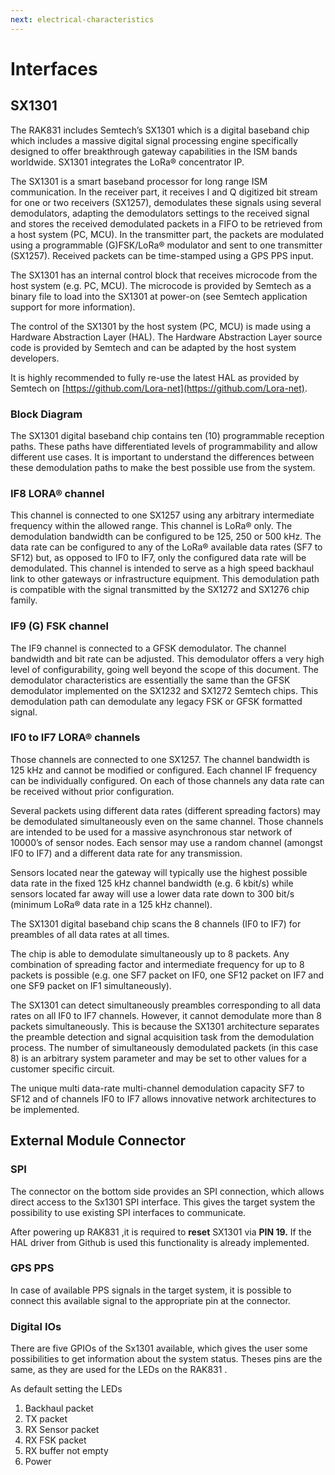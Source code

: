 ```yaml
---
next: electrical-characteristics
---
```


# Interfaces

## SX1301

The RAK831 includes Semtech’s SX1301 which is a digital baseband chip which includes a massive digital signal processing engine specifically designed to offer breakthrough gateway capabilities in the ISM bands worldwide. SX1301 integrates the LoRa® concentrator IP.

<rk-img
  src="/assets/images/datasheet/rak831/sx1301-chip-block-diagram.png"
  width="100%"
  figure-number="1"
  caption="SX1301 Chip Block Diagram"
/>

The SX1301 is a smart baseband processor for long range ISM communication. In the receiver part, it receives I and Q digitized bit stream for one or two receivers (SX1257), demodulates these signals using several demodulators, adapting the demodulators settings to the received signal and stores the received demodulated packets in a FIFO to be retrieved from a host system (PC, MCU). In the transmitter part, the packets are modulated using a programmable (G)FSK/LoRa® modulator and sent to one transmitter (SX1257). Received packets can be time-stamped using a GPS PPS input.

The SX1301 has an internal control block that receives microcode from the host system (e.g. PC, MCU). The microcode is provided by Semtech as a binary file to load into the SX1301 at power-on (see Semtech application support for more information).

The control of the SX1301 by the host system (PC, MCU) is made using a Hardware Abstraction Layer (HAL). The Hardware Abstraction Layer source code is provided by Semtech and can be adapted by the host system developers.

It is highly recommended to fully re-use the latest HAL as provided by Semtech on [https://github.com/Lora-net](https://github.com/Lora-net).

### Block Diagram

<rk-img
  src="/assets/images/datasheet/rak831/block-diagram2.png"
  width="100%"
  figure-number="2"
  caption="RAK831 LPWAN Gateway Block Diagram"
/>

The SX1301 digital baseband chip contains ten (10) programmable reception paths. These paths have differentiated levels of programmability and allow different use cases. It is important to understand the differences between these demodulation paths to make the best possible use from the system.

### IF8 LORA® channel

This channel is connected to one SX1257 using any arbitrary intermediate frequency within the allowed range. This channel is LoRa® only. The demodulation bandwidth can be configured to be 125, 250 or 500 kHz. The data rate can be configured to any of the LoRa® available data rates (SF7 to SF12) but, as opposed to IF0 to IF7, only the configured data rate will be demodulated. This channel is intended to serve as a high speed backhaul link to other gateways or infrastructure equipment. This demodulation path is compatible with the signal transmitted by the SX1272 and SX1276 chip family.

### IF9 (G) FSK channel

The IF9 channel is connected to a GFSK demodulator. The channel bandwidth and bit rate can be adjusted. This demodulator offers a very high level of configurability, going well beyond the scope of this document. The demodulator characteristics are essentially the same than the GFSK demodulator implemented on the SX1232 and SX1272 Semtech chips. This demodulation path can demodulate any legacy FSK or GFSK formatted signal.

### IF0 to IF7 LORA® channels

Those channels are connected to one SX1257. The channel bandwidth is 125 kHz and cannot be modified or configured. Each channel IF frequency can be individually configured. On each of those channels any data rate can be received without prior configuration.

Several packets using different data rates (different spreading factors) may be demodulated simultaneously even on the same channel. Those channels are intended to be used for a massive asynchronous star network of 10000’s of sensor nodes. Each sensor may use a random channel (amongst IF0 to IF7) and a different data rate for any transmission.

Sensors located near the gateway will typically use the highest possible data rate in the fixed 125 kHz channel bandwidth (e.g. 6 kbit/s) while sensors located far away will use a lower data rate down to 300 bit/s (minimum LoRa® data rate in a 125 kHz channel).

The SX1301 digital baseband chip scans the 8 channels (IF0 to IF7) for preambles of all data rates at all times.

The chip is able to demodulate simultaneously up to 8 packets. Any combination of spreading factor and intermediate frequency for up to 8 packets is possible (e.g. one SF7 packet on IF0, one SF12 packet on IF7 and one SF9 packet on IF1 simultaneously).

The SX1301 can detect simultaneously preambles corresponding to all data rates on all IF0 to IF7 channels. However, it cannot demodulate more than 8 packets simultaneously. This is because the SX1301 architecture separates the preamble detection and signal acquisition task from the demodulation process. The number of simultaneously demodulated packets (in this case 8) is an arbitrary system parameter and may be set to other values for a customer specific circuit.

The unique multi data-rate multi-channel demodulation capacity SF7 to SF12 and of channels IF0 to IF7 allows innovative network architectures to be implemented.

<rk-img
  src="/assets/images/datasheet/rak831/lora-channels.png"
  width="100%"
  figure-number="3"
  caption="IF0 to IF7 LoRa® Channels"
/>

## External Module Connector

### SPI

The connector on the bottom side provides an SPI connection, which allows direct access to the Sx1301 SPI interface. This gives the target system the possibility to use existing SPI interfaces to communicate.

After powering up RAK831 ,it is required to **reset** SX1301 via **PIN 19.** If the HAL driver from Github is used this functionality is already implemented.

### GPS PPS

In case of available PPS signals in the target system, it is possible to connect this available signal to the appropriate pin at the connector.

### Digital IOs

There are five GPIOs of the Sx1301 available, which gives the user some possibilities to get information about the system status. Theses pins are the same, as they are used for the LEDs on the RAK831 .

As default setting the LEDs 
  1. Backhaul packet
  2. TX packet
  3. RX Sensor packet
  4. RX FSK packet
  5. RX buffer not empty
  6. Power

